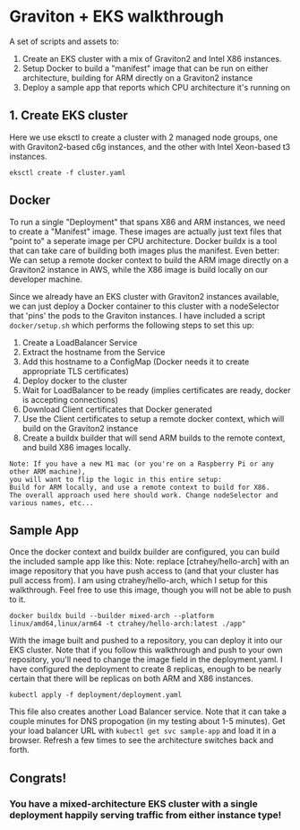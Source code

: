 # Graviton + EKS walkthrough
A set of scripts and assets to:

1. Create an EKS cluster with a mix of Graviton2 and Intel X86 instances.
1. Setup Docker to build a "manifest" image that can be run on either architecture, building for ARM directly on a Graviton2 instance
1. Deploy a sample app that reports which CPU architecture it's running on

## 1. Create EKS cluster
Here we use eksctl to create a cluster with 2 managed node groups, one with Graviton2-based c6g instances, and the other with Intel Xeon-based t3 instances. 
```
eksctl create -f cluster.yaml
```


## Docker
To run a single "Deployment" that spans X86 and ARM instances, we need to create a "Manifest" image. These images are actually just text files that "point to" a seperate image per CPU architecture. Docker buildx is a tool that can take care of building both images plus the manifest. Even better: We can setup a remote docker context to build the ARM image directly on a Graviton2 instance in AWS, while the X86 image is build locally on our developer machine. 

Since we already have an EKS cluster with Graviton2 instances available, we can just deploy a Docker container to this cluster with a nodeSelector that 'pins' the pods to the Graviton instances. I have included a script `docker/setup.sh` which performs the following steps to set this up:

1. Create a LoadBalancer Service
1. Extract the hostname from the Service
1. Add this hostname to a ConfigMap (Docker needs it to create appropriate TLS certificates)
1. Deploy docker to the cluster
1. Wait for LoadBalancer to be ready (implies certificates are ready, docker is accepting connections)
1. Download Client certificates that Docker generated
1. Use the Client certificates to setup a remote docker context, which will build on the Graviton2 instance
1. Create a buildx builder that will send ARM builds to the remote context, and build X86 images locally.

```
Note: If you have a new M1 mac (or you're on a Raspberry Pi or any other ARM machine), 
you will want to flip the logic in this entire setup: 
Build for ARM locally, and use a remote context to build for X86.
The overall approach used here should work. Change nodeSelector and various names, etc...
```

## Sample App
Once the docker context and buildx builder are configured, you can build the included sample app like this:
Note: replace [ctrahey/hello-arch] with an image repository that you have push access to (and that your cluster has pull access from).
I am using ctrahey/hello-arch, which I setup for this walkthrough. Feel free to use this image, though you will not be able to push to it.
```
docker buildx build --builder mixed-arch --platform linux/amd64,linux/arm64 -t ctrahey/hello-arch:latest ./app"

```
With the image built and pushed to a repository, you can deploy it into our EKS cluster. Note that if you follow this walkthrough and push to your own repository, you'll need to change the image field in the deployment.yaml. I have configured the deployment to create 8 replicas, enough to be nearly certain that there will be replicas on both ARM and X86 instances. 
```
kubectl apply -f deployment/deployment.yaml
```
This file also creates another Load Balancer service. Note that it can take a couple minutes for DNS propogation (in my testing about 1-5 minutes).
Get your load balancer URL with `kubectl get svc sample-app` and load it in a browser. Refresh a few times to see the architecture switches back and forth. 

## Congrats! 
### You have a mixed-architecture EKS cluster with a single deployment happily serving traffic from either instance type!
